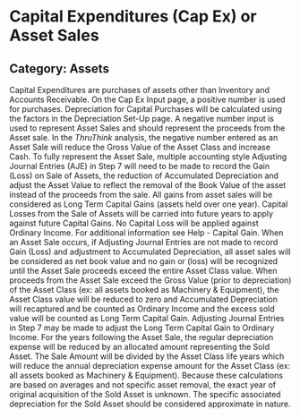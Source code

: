 # Capital Expenditures (Cap Ex) or Asset Sales
## Category: Assets
Capital Expenditures are purchases of assets other than Inventory and Accounts Receivable. On the Cap Ex Input page, a positive number is used for purchases. Depreciation for Capital Purchases will be calculated using the factors in the Depreciation Set-Up  page.
A negative number input is used to represent Asset Sales and should represent the proceeds from the Asset sale. In the *ThruThink* analysis, the negative number entered as an Asset Sale will reduce the Gross Value of the Asset Class and increase Cash.
To fully represent the Asset Sale, multiple accounting style Adjusting Journal Entries (AJE) in Step 7 will need to be made to record the Gain (Loss) on Sale of Assets, the reduction of Accumulated Depreciation and adjust the Asset Value to reflect the removal of the Book Value of the asset instead of the proceeds from the sale. All gains from asset sales will be considered as Long Term Capital Gains (assets held over one year). Capital Losses from the Sale of Assets will be carried into future years to apply against future Capital Gains. No Capital Loss will be applied against Ordinary Income. For additional information see Help - Capital Gain.
When an Asset Sale occurs, if Adjusting Journal Entries are not made to record Gain (Loss) and adjustment to Accumulated Depreciation, all asset sales will be considered as net book value and no gain or (loss) will be recognized until the Asset Sale proceeds exceed the entire Asset Class value.
When proceeds from the Asset Sale exceed the Gross Value (prior to depreciation) of the Asset Class (ex: all assets booked as Machinery & Equipment), the Asset Class value will be reduced to zero and Accumulated Depreciation will recaptured and be counted as Ordinary Income and the excess sold value will be counted as Long Term Capital Gain. Adjusting Journal Entries in Step 7 may be made to adjust the Long Term Capital Gain to Ordinary Income.
For the years following the Asset Sale, the regular depreciation expense will be reduced by an allocated amount representing the Sold Asset. The Sale Amount will be divided by the Asset Class life years which will reduce the annual depreciation expense amount for the Asset Class (ex: all assets booked as Machinery & Equipment). Because these calculations are based on averages and not specific asset removal, the exact year of original acquisition of the Sold Asset is unknown. The specific associated depreciation for the Sold Asset should be considered approximate in nature.
